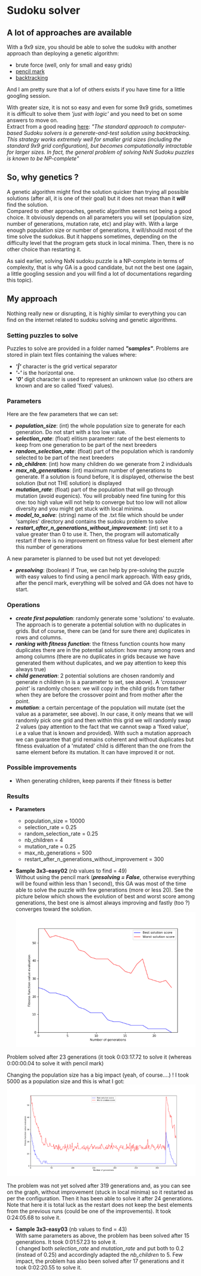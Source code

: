 # Sudoku solver
## A lot of approaches are available
With a 9x9 size, you should be able to solve the sudoku with another
approach than deploying a genetic algorithm:
* brute force (well, only for small and easy grids)
* [pencil mark](https://www.learn-sudoku.com/pencil-marks.html)
* [backtracking](https://www.geeksforgeeks.org/sudoku-backtracking-7/)  

And I am pretty sure that a lof of others exists if you have time for a little googling session.

With greater size, it is not so easy and even for some 9x9 grids, sometimes
it is difficult to solve them *'just with logic'* and you need to bet on some answers
to move on.  
Extract from a good reading [here](http://micsymposium.org/mics_2009_proceedings/mics2009_submission_66.pdf):
*"The standard approach to computer-based Sudoku solvers is a generate-and-test solution using
backtracking. This strategy works extremely well for smaller grid sizes (including the
standard 9x9 grid configuration), but becomes computationally intractable for larger sizes. In
fact, the general problem of solving NxN Sudoku puzzles is known to be NP-complete"*

## So, why genetics ?
A genetic algorithm might find the solution quicker than trying all possible
solutions (after all, it is one of their goal) but it does not mean than it ***will***
find the solution.    
Compared to other approaches, genetic algorithm seems not being a good choice.
It obviously depends on all parameters you will set (population size, number of
generations, mutation rate, etc) and play with. With a large enough population size or number of generations,
it will/should most of the time solve the sudokus. But it happens sometimes, depending
on the difficulty level that the program gets stuck in local minima.
Then, there is no other choice than restarting it.  

As said earlier, solving NxN sudoku puzzle is a NP-complete in terms of complexity, that is why GA is a
good candidate, but not the best one (again, a little googling session and you will find a lot of documentations
regarding this topic).

## My approach
Nothing really new or disrupting, it is highly similar to everything you can find on the internet related to
sudoku solving and genetic algorithms.

### Setting puzzles to solve  
Puzzles to solve are provided in a folder named ***"samples"***. Problems are stored
in plain text files containing the values where:
* ***'|'*** character is the grid vertical separator
* ***'-'*** is the horizontal one.
* ***'0'*** digit character is used to represent an unknown value (so others are known and are so called 'fixed' values). 

### Parameters
Here are the few parameters that we can set:
* ***population_size***: (int) the whole population size to generate for each generation. Do not start with a too low value.
* ***selection_rate***: (float) elitism parameter: rate of the best elements to keep from one generation to be part of
the next breeders
* ***random_selection_rate***: (float) part of the population which is randomly selected to be part of the next breeders
* ***nb_children***: (int) how many children do we generate from 2 individuals
* ***max_nb_generations***: (int) maximum number of generations to generate. If a solution is found before, it is 
displayed, otherwise the best solution (but not THE solution) is displayed
* ***mutation_rate***: (float) part of the population that will go through mutation (avoid eugenics). You will probably 
need fine tuning for this one: too high value will not help to converge but too low will not allow diversity and you
might get stuck with local minima.
* ***model_to_solve***: (string) name of the .txt file which should be under 'samples' directory and contains the sudoku
problem to solve
* ***restart_after_n_generations_without_improvement***: (int) set it to a value greater than 0 to use it. Then, the
program will automatically restart if there is no improvement on fitness value for best element after this number of
generations

A new parameter is planned to be used but not yet developed:
* ***presolving***: (boolean) if True, we can help by pre-solving the puzzle with easy values to find using a pencil
mark approach. With easy grids, after the pencil mark, everything will be solved and GA does not have to start.

### Operations
* ***create first population***: randomly generate some 'solutions' to evaluate. The approach is to generate a potential
solution with no duplicates in grids. But of course, there can be (and for sure there are) duplicates in rows and columns.
* ***ranking with fitness function***: the fitness function counts how many duplicates there are in the potential
solution: how many among rows and among columns (there are no duplicates in grids because we have generated them without
duplicates, and we pay attention to keep this always true)
* ***child generation***: 2 potential solutions are chosen randomly and generate n children (n is a parameter to set,
see above). A *'crossover point'* is randomly chosen: we will copy in the child grids from father when they are before 
the crossover point and from mother after the point.
* ***mutation***: a certain percentage of the population will mutate (set the value as a parameter, see above). In our
case, it only means that we will randomly pick one grid and then within this grid we will randomly swap 2 values (pay
attention to the fact that we cannot swap a 'fixed value', i.e a value that is known and provided). With such a
mutation approach we can guarantee that grid remains coherent and without duplicates but fitness evaluation of a
'mutated' child is different than the one from the same element before its mutation. It can have improved it or not. 

### Possible improvements
* When generating children, keep parents if their fitness is better

### Results
* **Parameters**  
    * population_size = 10000  
    * selection_rate = 0.25  
    * random_selection_rate = 0.25  
    * nb_children = 4  
    * mutation_rate = 0.25  
    * max_nb_generations = 500  
    * restart_after_n_generations_without_improvement = 300  

* **Sample 3x3-easy02** (nb values to find = 49)  
Without using the pencil mark (***presolving = False***, otherwise everything will be found within less than 1 second), this
GA was most of the time able to solve the puzzle with few generations (more or less 20).
See the picture below which shows the evolution of best and worst score among generations, the best one is almost always
improving and fastly (too ?) converges toward the solution.  
![3x3 grid easy02 population 10000](results/3x3-easy02-10000.png)  

Problem solved after 23 generations (it took 0:03:17.72 to solve it (whereas 0:00:00.04 to solve it with pencil mark)

Changing the population size has a big impact (yeah, of course....) ! I took 5000 as a population size and this is what
I got:  
![3x3 grid easy02 population 5000](results/3x3-easy02-5000.png)  

The problem was not yet solved after 319 generations and, as you can see on the graph, without improvement (stuck in local
minima) so it restarted as per the configuration. Then it has been able to solve it after 24 generations. Note that here
it is total luck as the restart does not keep the best elements from the previous runs (could be one of the improvements).
It took 0:24:05.68 to solve it.

* **Sample 3x3-easy03** (nb values to find = 43)  
With same parameters as above, the problem has been solved after 15 generations. It took 0:01:57.23 to solve it.  
I changed both *selection_rate* and *mutation_rate* and put both to 0.2 (instead of 0.25) and accordingly adapted the
*nb_children* to 5.
Few impact, the problem has also been solved after 17 generations and it took 0:02:20.55 to solve it.